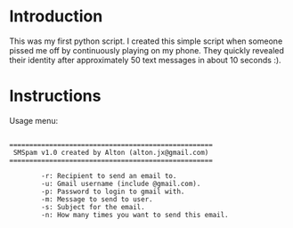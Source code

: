 Introduction
===
This was my first python script. I created this simple script when someone pissed me off by continuously playing on my phone. They quickly revealed their identity after approximately 50 text messages in about 10 seconds :).

Instructions
===
Usage menu:
<pre><code>
===================================================
 SMSpam v1.0 created by Alton (alton.jx@gmail.com)
===================================================

		-r: Recipient to send an email to.
		-u: Gmail username (include @gmail.com).
		-p: Password to login to gmail with.
		-m: Message to send to user.
		-s: Subject for the email.
		-n: How many times you want to send this email.
</code></pre>